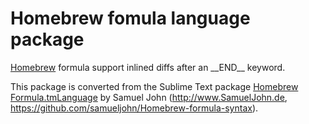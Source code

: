 # Homebrew fomula language package

[Homebrew](http://brew.sh) formula support inlined diffs after an \_\_END\_\_
keyword.

This package is converted from the Sublime Text package [Homebrew
Formula.tmLanguage](https://github.com/samueljohn/Homebrew-formula-syntax) by
Samuel John (<http://www.SamuelJohn.de>,
<https://github.com/samueljohn/Homebrew-formula-syntax>).
